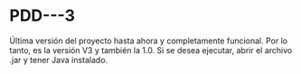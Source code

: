 # PDD---3
Última versión del proyecto hasta ahora y completamente funcional. Por lo tanto, es la versión V3 y también la 1.0. Si se desea ejecutar, abrir el archivo .jar y tener Java instalado.
